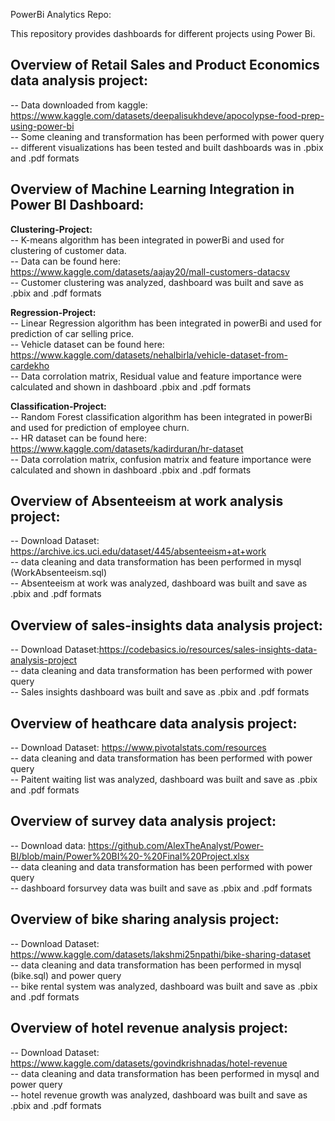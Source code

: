 PowerBi Analytics Repo:  

This repository provides dashboards for different projects using Power Bi.  

## Overview of Retail Sales and Product Economics data analysis project:      
-- Data downloaded from kaggle: https://www.kaggle.com/datasets/deepalisukhdeve/apocolypse-food-prep-using-power-bi       
-- Some cleaning and transformation has been performed with power query      
-- different visualizations has been tested and built dashboards was in .pbix and .pdf formats      

## Overview of Machine Learning Integration in Power BI Dashboard:   
**Clustering-Project:**  
-- K-means algorithm has been integrated in powerBi and used for clustering of customer data.  
-- Data can be found here:  
https://www.kaggle.com/datasets/aajay20/mall-customers-datacsv     
-- Customer clustering was analyzed, dashboard was built and save as .pbix and .pdf formats    

**Regression-Project:**  
-- Linear Regression algorithm has been integrated in powerBi and used for prediction of car selling price.  
 -- Vehicle dataset can be found here:  
 https://www.kaggle.com/datasets/nehalbirla/vehicle-dataset-from-cardekho  
-- Data corrolation matrix, Residual value and feature importance were calculated and shown in dashboard .pbix and .pdf formats   

**Classification-Project:**  
-- Random Forest classification algorithm has been integrated in powerBi and used for prediction of employee churn.  
 -- HR dataset can be found here:    
https://www.kaggle.com/datasets/kadirduran/hr-dataset   
-- Data corrolation matrix, confusion matrix and feature importance were calculated and shown in dashboard .pbix and .pdf formats    

## Overview of Absenteeism at work analysis project:        
-- Download Dataset: https://archive.ics.uci.edu/dataset/445/absenteeism+at+work         
-- data cleaning and data transformation has been performed in mysql (WorkAbsenteeism.sql)  
-- Absenteeism at work was analyzed, dashboard was built and save as .pbix and .pdf formats  

## Overview of sales-insights data analysis project:    
-- Download Dataset:https://codebasics.io/resources/sales-insights-data-analysis-project  
-- data cleaning and data transformation has been performed with power query     
-- Sales insights dashboard was built and save as .pbix and .pdf formats      

## Overview of heathcare data analysis project:    
-- Download Dataset: https://www.pivotalstats.com/resources    
-- data cleaning and data transformation has been performed with power query     
-- Paitent waiting list was analyzed, dashboard was built and save as .pbix and .pdf formats     

## Overview of survey data analysis project:       
-- Download data: https://github.com/AlexTheAnalyst/Power-BI/blob/main/Power%20BI%20-%20Final%20Project.xlsx    
-- data cleaning and data transformation has been performed with power query       
-- dashboard forsurvey data was built and save as .pbix and .pdf formats

## Overview of bike sharing analysis project:      
-- Download Dataset: https://www.kaggle.com/datasets/lakshmi25npathi/bike-sharing-dataset     
-- data cleaning and data transformation has been performed in mysql (bike.sql) and power query         
-- bike rental system was analyzed, dashboard was built and save as .pbix and .pdf formats     
   
## Overview of hotel revenue analysis project:        
-- Download Dataset: https://www.kaggle.com/datasets/govindkrishnadas/hotel-revenue         
-- data cleaning and data transformation has been performed in mysql and power query           
-- hotel revenue growth was analyzed, dashboard was built and save as .pbix and .pdf formats  
